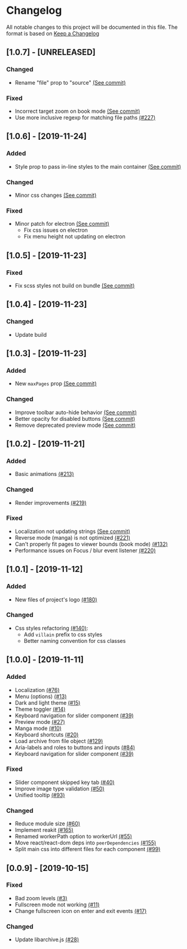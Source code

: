 # Changelog

All notable changes to this project will be documented in this file. The format is based on [Keep a Changelog](https://keepachangelog.com/en/1.0.0/)

## [1.0.7] - [UNRELEASED]

### Changed

- Rename "file" prop to "source" [(See commit)](https://github.com/btzr-io/Villain/commit/cc59bfa8ec82ee090b4ccd3e427aa1eebad570cd)

### Fixed

- Incorrect target zoom on book mode [(See commit)](https://github.com/btzr-io/Villain/commit/8419754b36a43ad46c921238eeeb50420c844e0c)
- Use more inclusive regexp for matching file paths [(#227)](https://github.com/btzr-io/Villain/issues/227)

## [1.0.6] - [2019-11-24]

### Added

- Style prop to pass in-line styles to the main container [(See commit)](https://github.com/btzr-io/Villain/commit/8fbfa0d2a7d5bda3bcb713c80efd9a769bd0ef8f)

### Changed

- Minor css changes [(See commit)](https://github.com/btzr-io/Villain/commit/132825d32dd09b0b2852f201cb95c374fe68b41c)

### Fixed

- Minor patch for electron [(See commit)](https://github.com/btzr-io/Villain/commit/132825d32dd09b0b2852f201cb95c374fe68b41c)
  - Fix css issues on electron
  - Fix menu height not updating on electron

## [1.0.5] - [2019-11-23]

### Fixed

- Fix scss styles not build on bundle [(See commit)](https://github.com/btzr-io/Villain/commit/e73fee8c762a9f571c986524d69c5c3629d6fc00)

## [1.0.4] - [2019-11-23]

### Changed

- Update build

## [1.0.3] - [2019-11-23]

### Added

- New `maxPages` prop [(See commit)](https://github.com/btzr-io/Villain/commit/8fbfa0d2a7d5bda3bcb713c80efd9a769bd0ef8f)

### Changed

- Improve toolbar auto-hide behavior [(See commit)](https://github.com/btzr-io/Villain/commit/146f50f323d44c3d732219c13f01b46449f945de)
- Better opacity for disabled buttons [(See commit)](https://github.com/btzr-io/Villain/commit/4d592a7f8e5abe4436f7adaa684d43cf23139cf8)
- Remove deprecated preview mode [(See commit)](https://github.com/btzr-io/Villain/commit/8fbfa0d2a7d5bda3bcb713c80efd9a769bd0ef8f)

## [1.0.2] - [2019-11-21]

### Added

- Basic animations [(#213)](https://github.com/btzr-io/Villain/issues/213)

### Changed

- Render improvements [(#219)](https://github.com/btzr-io/Villain/issues/219)

### Fixed

- Localization not updating strings [(See commit)](https://github.com/btzr-io/Villain/commit/06a9831761c4599991033e55a24a15be2b086e1a)
- Reverse mode (manga) is not optimized [(#221)](https://github.com/Villain/issues/221)
- Can't properly fit pages to viewer bounds (book mode) [(#132)](https://github.com/btzr-io/Villain/issues/132)
- Performance issues on Focus / blur event listener [(#220)](https://github.com/btzr-io/Villain/issues/220)

## [1.0.1] - [2019-11-12]

### Added

- New files of project's logo [(#180)](https://github.com/btzr-io/Villain/issues/180)

### Changed

- Css styles refactoring [(#140)](https://github.com/btzr-io/Villain/issues/140):
  - Add `villain` prefix to css styles
  - Better naming convention for css classes

## [1.0.0] - [2019-11-11]

### Added

- Localization [(#76)](https://github.com/btzr-io/Villain/issues/76)
- Menu (options) [(#13)](<(https://github.com/btzr-io/Villain/issues/13)>)
- Dark and light theme [(#15)](https://github.com/btzr-io/Villain/issues/15)
- Theme toggler [(#14)](https://github.com/btzr-io/Villain/issues/14)
- Keyboard navigation for slider component [(#39)](https://github.com/btzr-io/Villain/issues/39)
- Preview mode [(#27)](https://github.com/btzr-io/Villain/issues/27)
- Manga mode [(#10)](https://github.com/btzr-io/Villain/issues/10)
- Keyboard shortcuts [(#20)](https://github.com/btzr-io/Villain/issues/20)
- Load archive from file object [(#129)](https://github.com/btzr-io/Villain/issues/129)
- Aria-labels and roles to buttons and inputs [(#84)](https://github.com/btzr-io/Villain/issues/84)
- Keyboard navigation for slider component [(#39)](https://github.com/btzr-io/Villain/issues/39)

### Fixed

- Slider component skipped key tab [(#40)](https://github.com/btzr-io/Villain/issues/40)
- Improve image type validation [(#50)](https://github.com/btzr-io/Villain/issues/50)
- Unified tooltip [(#93)](https://github.com/btzr-io/Villain/issues/93)

### Changed

- Reduce module size [(#60)](https://github.com/btzr-io/Villain/issues/60)
- Implement reakit [(#165)](https://github.com/btzr-io/Villain/issues/165)
- Renamed workerPath option to workerUrl [(#55)](https://github.com/btzr-io/Villain/issues/55)
- Move react/react-dom deps into `peerDependencies` [(#155)](https://github.com/btzr-io/Villain/issues/155)
- Split main css into different files for each component [(#99)](https://github.com/btzr-io/Villain/issues/99)

## [0.0.9] - [2019-10-15]

### Fixed

- Bad zoom levels [(#3)](https://github.com/btzr-io/Villain/issues/3)
- Fullscreen mode not working [(#11)](https://github.com/btzr-io/Villain/issues/11)
- Change fullscreen icon on enter and exit events [(#17)](https://github.com/btzr-io/Villain/issues/17)

### Changed

- Update libarchive.js [(#28)](https://github.com/btzr-io/Villain/issues/28)
